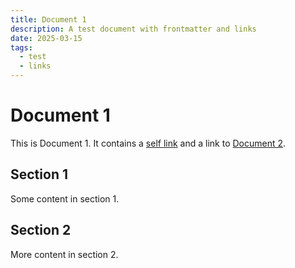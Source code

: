 ```yaml
---
title: Document 1
description: A test document with frontmatter and links
date: 2025-03-15
tags:
  - test
  - links
---
```


# Document 1

This is Document 1. It contains a [self link](doc1.md) and a link to [Document 2](doc2.md).

## Section 1

Some content in section 1.

## Section 2

More content in section 2.
